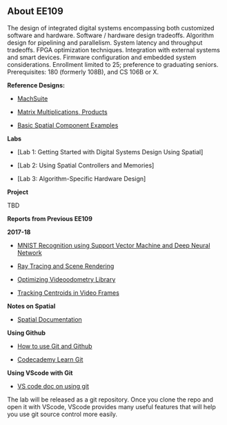 ## About EE109

The design of integrated digital systems encompassing both customized software and hardware. Software / hardware design tradeoffs. Algorithm design for pipelining and parallelism. System latency and throughput tradeoffs. FPGA optimization techniques. Integration with external systems and smart devices. Firmware configuration and embedded system considerations. Enrollment limited to 25; preference to graduating seniors. Prerequisites: 180 (formerly 108B), and CS 106B or X.
<!--
**Tutorials for Using the Toolchain**
 * [Tutorial 0: Running Scala and VCS Simulation](test.md) 

* [Tutorial 1: Mounting a Remote File System](sshfs.md)

* [Tutorial 2: Using an IDE for Spatial development](ide.md) -->

**Reference Designs:**
* [MachSuite](https://github.com/stanford-ppl/spatial-apps/blob/regression_arria10/src/MachSuite.scala)

* [Matrix Multiplications, Products](https://github.com/stanford-ppl/spatial-apps/blob/regression_arria10/src/Products.scala)

* [Basic Spatial Component Examples](https://github.com/stanford-ppl/spatial-apps/blob/regression_arria10/src/UnitTests.scala)

**Labs**

* [Lab 1: Getting Started with Digital Systems Design Using Spatial] 
<!-- (lab1.md) -->

* [Lab 2: Using Spatial Controllers and Memories]
<!-- (lab2.md) -->

* [Lab 3: Algorithm-Specific Hardware Design]
<!-- (lab3.md) -->


<!-- **Laboratory Links:**

-->

**Project**

TBD

**Reports from Previous EE109**

**2017-18**
* [MNIST Recognition using Support Vector Machine and Deep Neural Network](1718_reports/FinalReport_Akshay_Andrea_Spr1718/FinalReport_Akshay_Andrea_Spr1718.md)

* [Ray Tracing and Scene Rendering](1718_reports/FinalReport_Sam_James_Spring1718/SamJohnsonJamesOrdnerFinalReport.md)

* [Optimizing Videoodometry Library](1718_reports/FinalReport_Pranav_Cornor_Spring1718/FinalReport_cnormand_ppadode_Spr1718.md)

* [Tracking Centroids in Video Frames](1718_reports/FinalReport_EugenioMacossay_Spr1718/FinalReport_EugenioMacossay_Spr1718.md)

**Notes on Spatial**
<!-- * [Helpful Instructions when Working with Spatial](spatial-cheatsheet.md) -->

<!-- * [FAQs](common-issues.md) -->

* [Spatial Documentation](https://spatial-lang.readthedocs.io/en/legacy/index.html)

**Using Github**
* [How to use Git and Github](https://www.udacity.com/course/how-to-use-git-and-github--ud775)

* [Codecademy Learn Git](https://www.codecademy.com/learn/learn-git)

**Using VScode with Git**
* [VS code doc on using git](https://code.visualstudio.com/docs/sourcecontrol/intro-to-git#_staging-and-committing-code-changes)

The lab will be released as a git repository. Once you clone the repo and open it with VScode, VScode provides many useful features that will help you use git source control more easily.

<!-- **Using vim**
* [CS107 Guide to vim](https://web.stanford.edu/class/cs107/guide/vim.html) 

**Contact**
 * [Slack Link](http://ee109-spr1819.slack.com/) 

* [Stanford Canvas](https://canvas.stanford.edu/) -->
